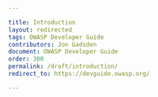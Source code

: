 ```yaml
---

title: Introduction
layout: redirected
tags: OWASP Developer Guide
contributors: Jon Gadsden
document: OWASP Developer Guide
order: 300
permalink: /draft/introduction/
redirect_to: https://devguide.owasp.org/

---
```

